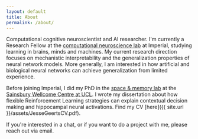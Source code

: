```yaml
---
layout: default
title: About
permalink: /about/
---
```


Computational cognitive neuroscientist and AI researcher. I'm currently a Research Fellow at the [computational neuroscience lab](https://www.sainsburywellcome.org/web/groups/clopath-lab) at Imperial, studying learning in brains, minds and machines. My current research direction focuses on mechanistic interpretability and the generalization properties of neural network models. More generally, I am interested in how artificial and biological neural networks can achieve generalization from limited experience. 


Before joining Imperial, I did my PhD in the [space & memory lab](https://www.ucl.ac.uk/icn/research/research-groups/space-memory) at the [Sainsbury Wellcome Centre at UCL](http://www.ucl.ac.uk/swc). I wrote my dissertation about how flexible Reinforcement Learning strategies can explain contextual decision making and hippocampal neural activations. Find my CV [here]({{ site.url }}/assets/JesseGeertsCV.pdf).


If you're interested in a chat, or if you want to do a project with me, please reach out via email.

